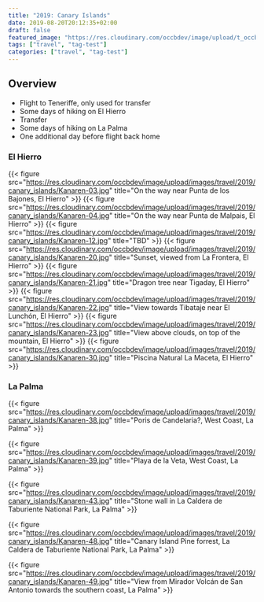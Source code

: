 ```yaml
---
title: "2019: Canary Islands"
date: 2019-08-20T20:12:35+02:00
draft: false
featured_image: "https://res.cloudinary.com/occbdev/image/upload/t_occbdev_gallery_teaser/images/travel/2019/canary_islands/Kanaren-21.jpg"
tags: ["travel", "tag-test"]
categories: ["travel", "tag-test"]
---
```


## Overview

* Flight to Teneriffe, only used for transfer
* Some days of hiking on El Hierro
* Transfer
* Some days of hiking on La Palma
* One additional day before flight back home

### El Hierro

{{< figure src="https://res.cloudinary.com/occbdev/image/upload/images/travel/2019/canary_islands/Kanaren-03.jpg" title="On the way near Punta de los Bajones, El Hierro" >}}
{{< figure src="https://res.cloudinary.com/occbdev/image/upload/images/travel/2019/canary_islands/Kanaren-04.jpg" title="On the way near Punta de Malpais, El Hierro" >}}
{{< figure src="https://res.cloudinary.com/occbdev/image/upload/images/travel/2019/canary_islands/Kanaren-12.jpg" title="TBD" >}}
{{< figure src="https://res.cloudinary.com/occbdev/image/upload/images/travel/2019/canary_islands/Kanaren-20.jpg" title="Sunset, viewed from La Frontera, El Hierro" >}}
{{< figure src="https://res.cloudinary.com/occbdev/image/upload/images/travel/2019/canary_islands/Kanaren-21.jpg" title="Dragon tree near Tigaday, El Hierro" >}}
{{< figure src="https://res.cloudinary.com/occbdev/image/upload/images/travel/2019/canary_islands/Kanaren-22.jpg" title="View towards Tibataje near El Lunchón, El Hierro" >}}
{{< figure src="https://res.cloudinary.com/occbdev/image/upload/images/travel/2019/canary_islands/Kanaren-23.jpg" title="View above clouds, on top of the mountain, El Hierro" >}}
{{< figure src="https://res.cloudinary.com/occbdev/image/upload/images/travel/2019/canary_islands/Kanaren-30.jpg" title="Piscina Natural La Maceta, El Hierro" >}}

### La Palma

{{< figure src="https://res.cloudinary.com/occbdev/image/upload/images/travel/2019/canary_islands/Kanaren-38.jpg" title="Poris de Candelaria?, West Coast, La Palma" >}}

{{< figure src="https://res.cloudinary.com/occbdev/image/upload/images/travel/2019/canary_islands/Kanaren-39.jpg" title="Playa de la Veta, West Coast, La Palma" >}}

{{< figure src="https://res.cloudinary.com/occbdev/image/upload/images/travel/2019/canary_islands/Kanaren-43.jpg" title="Stone wall in La Caldera de Taburiente National Park, La Palma" >}}

{{< figure src="https://res.cloudinary.com/occbdev/image/upload/images/travel/2019/canary_islands/Kanaren-48.jpg" title="Canary Island Pine forrest, La Caldera de Taburiente National Park, La Palma" >}}

{{< figure src="https://res.cloudinary.com/occbdev/image/upload/images/travel/2019/canary_islands/Kanaren-49.jpg" title="View from Mirador Volcán de San Antonio towards the southern coast, La Palma" >}}
